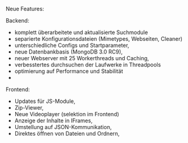 Neue Features:

Backend:
- komplett überarbeitete und aktualisierte Suchmodule
- separierte Konfigurationsdateien (Mimetypes, Webseiten, Cleaner)
- unterschiedliche Configs und Startparameter,
- neue Datenbankbasis (MongoDB 3.0 RC9),
- neuer Webserver mit 25 Workerthreads und Caching,
- verbesstertes durchsuchen der Laufwerke in Threadpools
- optimierung auf Performance und Stabilität
- 
Frontend:
- Updates für JS-Module,
- Zip-Viewer,
- Neue Videoplayer (selektion im Frontend)
- Anzeige der Inhalte in IFrames,
- Umstellung auf JSON-Kommunikation,
- Direktes öffnen von Dateien und Ordnern,

